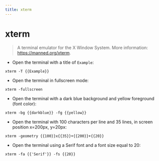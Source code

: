 ```yaml
---
title: xterm
---
```

# xterm

> A terminal emulator for the X Window System.
> More information: <https://manned.org/xterm>.

- Open the terminal with a title of `Example`:

`xterm -T {{Example}}`

- Open the terminal in fullscreen mode:

`xterm -fullscreen`

- Open the terminal with a dark blue background and yellow foreground (font color):

`xterm -bg {{darkblue}} -fg {{yellow}}`

- Open the terminal with 100 characters per line and 35 lines, in screen position x=200px, y=20px:

`xterm -geometry {{100}}x{{35}}+{{200}}+{{20}}`

- Open the terminal using a Serif font and a font size equal to 20:

`xterm -fa {{'Serif'}} -fs {{20}}`
